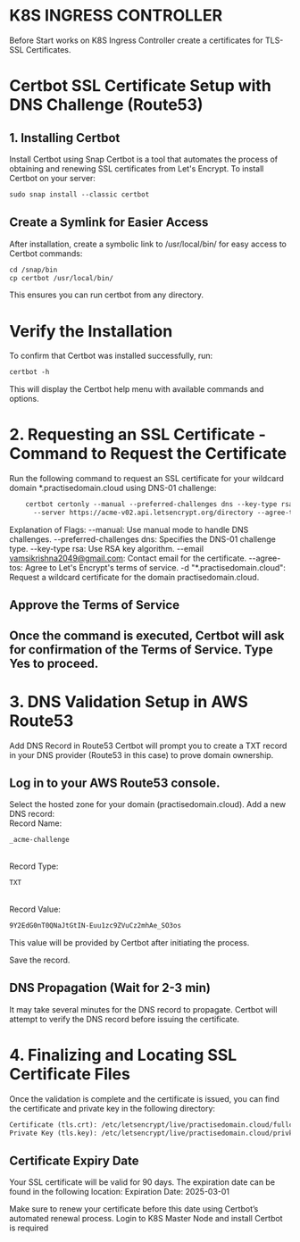 # K8S INGRESS CONTROLLER
Before Start works on K8S Ingress Controller create a certificates for TLS-SSL Certificates.

# Certbot SSL Certificate Setup with DNS Challenge (Route53)
## 1. Installing Certbot
Install Certbot using Snap
Certbot is a tool that automates the process of obtaining and renewing SSL certificates from Let's Encrypt. To install Certbot on your server:
```xml
sudo snap install --classic certbot
```
## Create a Symlink for Easier Access
After installation, create a symbolic link to /usr/local/bin/ for easy access to Certbot commands:
```xml
cd /snap/bin
cp certbot /usr/local/bin/
```
This ensures you can run certbot from any directory.

# Verify the Installation
To confirm that Certbot was installed successfully, run:
```xml
certbot -h
```
This will display the Certbot help menu with available commands and options.

# 2. Requesting an SSL Certificate -Command to Request the Certificate
Run the following command to request an SSL certificate for your wildcard domain *.practisedomain.cloud using DNS-01 challenge:
```xml
    certbot certonly --manual --preferred-challenges dns --key-type rsa --email vamsikrishna2049@gmail.com \
      --server https://acme-v02.api.letsencrypt.org/directory --agree-tos -d "*.practisedomain.cloud"
```
Explanation of Flags:
--manual: Use manual mode to handle DNS challenges.
--preferred-challenges dns: Specifies the DNS-01 challenge type.
--key-type rsa: Use RSA key algorithm.
--email vamsikrishna2049@gmail.com: Contact email for the certificate.
--agree-tos: Agree to Let's Encrypt's terms of service.
-d "*.practisedomain.cloud": Request a wildcard certificate for the domain practisedomain.cloud.

## Approve the Terms of Service
## Once the command is executed, Certbot will ask for confirmation of the Terms of Service. Type Yes to proceed.

# 3. DNS Validation Setup in AWS Route53
Add DNS Record in Route53
Certbot will prompt you to create a TXT record in your DNS provider (Route53 in this case) to prove domain ownership.

## Log in to your AWS Route53 console.
Select the hosted zone for your domain (practisedomain.cloud).
Add a new DNS record:
<br/>Record Name: 
```xml
_acme-challenge
```
<br/>Record Type: 
```xml
TXT
```
<br/>Record Value: 
```xml
9Y2EdG0nT0QNaJtGtIN-Euu1zc9ZVuCz2mhAe_SO3os
```
This value will be provided by Certbot after initiating the process.

Save the record.

## DNS Propagation (Wait for 2-3 min)
It may take several minutes for the DNS record to propagate. Certbot will attempt to verify the DNS record before issuing the certificate.

# 4. Finalizing and Locating SSL Certificate Files
Once the validation is complete and the certificate is issued, you can find the certificate and private key in the following directory:

``` xml
Certificate (tls.crt): /etc/letsencrypt/live/practisedomain.cloud/fullchain.pem
Private Key (tls.key): /etc/letsencrypt/live/practisedomain.cloud/privkey.pem
```
## Certificate Expiry Date
Your SSL certificate will be valid for 90 days. The expiration date can be found in the following location:
Expiration Date: 2025-03-01

Make sure to renew your certificate before this date using Certbot’s automated renewal process.
Login to K8S Master Node and install
Certbot is required

